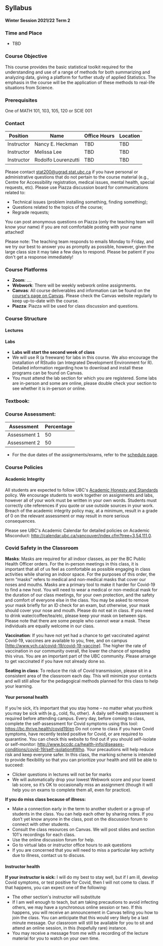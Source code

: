 ## Syllabus
#### Winter Session 2021/22 Term 2

### Time and Place
- TBD


### Course Objective
This course provides the basic statistical toolkit required for the understanding and use of a range of methods for both summarizing and analyzing data, giving a platform for further study of applied Statistics. The emphasis in the course will be the application of these methods to real-life situations from Science.

### Prerequisites
One of MATH 101, 103, 105, 120 or SCIE 001

### Contact

|  Position  |         Name        |      Office Hours     | Location |
|------------|---------------------|-----------------------|----------|
| Instructor |   Nancy E. Heckman  |           TBD         |    TBD   |
| Instructor |     Melissa Lee     |           TBD         |    TBD   |
| Instructor | Rodolfo Lourenzutti |           TBD         |    TBD   |


Please contact stat200@ugrad.stat.ubc.ca if you have personal or administrative questions that do not pertain to the course material (e.g., Centre for Accessibility registration, medical issues, mental health, special requests, etc). 
Please use Piazza discussion board for communications related to:

- Technical issues (problem installing something, finding something);
- Questions related to the topics of the course;
- Regrade requests;

You can post anonymous questions on Piazza (only the teaching team will know your name) if you are not comfortable posting with your name attached!

Please note: The teaching team responds to emails Monday to Friday, and we try our best to answer you as promptly as possible, however, given the large class size it may take a few days to respond. Please be patient if you don't get a response immediately!

### Course Platforms
- **Zoom**: ....
- **Webwork**: There will be weekly webwork online assignments.
- **Canvas**: All course deliverables and information can be found on the [course's page on Canvas](https://canvas.ubc.ca/courses/80799). Please check the Canvas website regularly to keep up-to-date with the course.
- **Piazza**: Piazza will be used for class discussion and questions.

### Course Structure

#### Lectures


#### Labs
- **Labs will start the second week of class**
- We will use R (a freeware) for labs in this course. We also encourage the installation of RStudio (an Integrated Development Environment for R). Detailed information regarding how to download and install these programs can be found on Canvas.
- You must attend the lab section for which you are registered. Some labs are in-person and some are online, please double check your section to see whether it is in-person or online. 

### Textbook:

### Course Assessment:

|       Assessment        |  Percentage |
|-------------------------|-------------|
| Assessment 1            |      50     |
| Assessment 2            |      50     |

- For the due dates of the assignments/exams, refer to the [schedule page](schedule.html).

### Course Policies

#### Academic Integrity 
All students are expected to follow UBC's [Academic Honesty and Standards](http://www.calendar.ubc.ca/vancouver/index.cfm?tree=3,286,0,0#15620) policy. We encourage students to work together on assignments and labs, however all of your work must be written in your own words. Students must correctly cite references if you quote or use outside sources in your work. Breach of the academic integrity policy may, at a minimum, result in a grade of 0 on the relevant assessment or may result in more serious consequences. 

Please see UBC's Academic Calendar for detailed policies on Academic Misconduct: http://calendar.ubc.ca/vancouver/index.cfm?tree=3,54,111,0.

### Covid Safety in the Classroom 
**Masks**: Masks are required for all indoor classes, as per the BC Public Health Officer orders. For the in-person meetings in this class, it is important that all of us feel as comfortable as possible engaging in class activities while sharing an indoor space.  For the purposes of this order, the term “masks” refers to medical and non-medical masks that cover our noses and mouths.  Masks are a primary tool to make it harder for Covid-19 to find a new host.  You will need to wear a medical or non-medical mask for the duration of our class meetings, for your own protection, and the safety and comfort of everyone else in the class.  You may be asked to remove your mask briefly for an ID check for an exam, but otherwise, your mask should cover your nose and mouth. Please do not eat in class. If you need to drink water/coffee/tea/etc, please keep your mask on between sips. Please note that there are some people who cannot wear a mask. These individuals are equally welcome in our class. 

**Vaccination**: If you have not yet had a chance to get vaccinated against Covid-19, vaccines are available to you, free, and on campus [http://www.vch.ca/covid-19/covid-19-vaccine]. The higher the rate of vaccination in our community overall, the lower the chance of spreading this virus.  You are an important part of the UBC community. Please arrange to get vaccinated if you have not already done so. 

**Seating in class**: To reduce the risk of Covid transmission, please sit in a consistent area of the classroom each day.  This will minimize your contacts and will still allow for the pedagogical methods planned for this class to help your learning.

#### Your personal health
If you’re sick, it’s important that you stay home – no matter what you think you may be sick with (e.g., cold, flu, other).  
A daily self-health assessment is required before attending campus. Every day, before coming to class, complete the self-assessment for Covid symptoms using this tool: https://bc.thrive.health/covid19/en 
Do not come to class if you have Covid symptoms, have recently tested positive for Covid, or are required to quarantine. You can check this website to find out if you should self-isolate or self-monitor: http://www.bccdc.ca/health-info/diseases-conditions/covid-19/self-isolation#Who. 
Your precautions will help reduce risk and keep everyone safer.  In this class, the marking scheme is intended to provide flexibility so that you can prioritize your health and still be able to succeed: 
- Clicker questions in lectures will not be for marks 
- We will automatically drop your lowest Webwork score and your lowest lab score, so it’s OK to occasionally miss an assignment (though it will help you on exams to complete them all, even for practice). 

**If you do miss class because of illness:** 
- Make a connection early in the term to another student or a group of students in the class.  You can help each other by sharing notes.  If you don’t yet know anyone in the class, post on the discussion forum to connect with other students. 
- Consult the class resources on Canvas.  We will post slides and section 101's recordings for each class.  
- Use the online discussion forum for help.  
- Go to virtual labs or instructor office hours to ask questions
- If you are concerned that you will need to miss a particular key activity due to illness, contact us to discuss. 

#### Instructor health

**If your instructor is sick:** I will do my best to stay well, but if I am ill, develop Covid symptoms, or test positive for Covid, then I will not come to class.  If that happens, you can expect one of the following:
- The other section's instructor will substitute 
- If I am well enough to teach, but am taking precautions to avoid infecting others, we may have a synchronous online session or two.  If this happens, you will receive an announcement in Canvas telling you how to join the class.  You can anticipate that this would very likely be a last minute message.  Our classroom will still be available for you to sit and attend an online session, in this (hopefully rare) instance.  
- You may receive a message from me with a recording of the lecture material for you to watch on your own time.
